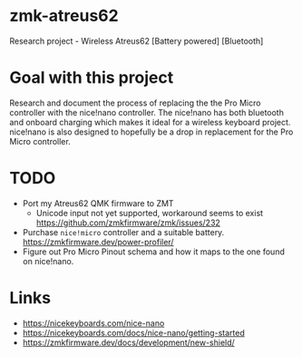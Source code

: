 # zmk-atreus62

Research project - Wireless Atreus62 [Battery powered] [Bluetooth]

# Goal with this project

Research and document the process of replacing the the Pro Micro controller with the nice!nano controller. The nice!nano has both bluetooth and onboard charging
which makes it ideal for a wireless keyboard project. nice!nano is also designed to hopefully be a drop in replacement for the Pro Micro controller. 

# TODO

- Port my Atreus62 QMK firmware to ZMT
  - Unicode input not yet supported, workaround seems to exist https://github.com/zmkfirmware/zmk/issues/232
- Purchase `nice!micro` controller and a suitable battery. https://zmkfirmware.dev/power-profiler/
- Figure out Pro Micro Pinout schema and how it maps to the one found on nice!nano.

# Links

- https://nicekeyboards.com/nice-nano
- https://nicekeyboards.com/docs/nice-nano/getting-started
- https://zmkfirmware.dev/docs/development/new-shield/
